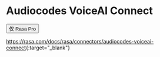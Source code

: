# Audiocodes VoiceAI Connect

<button data-md-color-primary="amber">仅 Rasa Pro</button>

<https://rasa.com/docs/rasa/connectors/audiocodes-voiceai-connect>{:target="_blank"}
